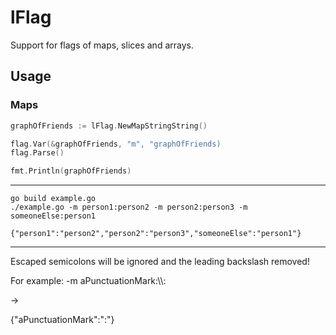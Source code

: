 # lFlag

Support for flags of maps, slices and arrays.

## Usage
### Maps
```go
graphOfFriends := lFlag.NewMapStringString()

flag.Var(&graphOfFriends, "m", "graphOfFriends)
flag.Parse()

fmt.Println(graphOfFriends)
```

-------------------------------------------
```shell
go build example.go
./example.go -m person1:person2 -m person2:person3 -m someoneElse:person1

{"person1":"person2","person2":"person3","someoneElse":"person1"}
```
------------------------------------------

Escaped semicolons will be ignored and the leading backslash removed!

For example:
-m aPunctuationMark:\\\\:

->

{"aPunctuationMark":":"}
